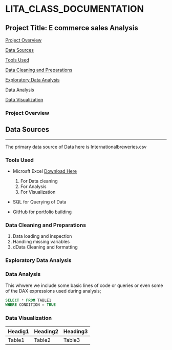 # LITA_CLASS_DOCUMENTATION

## Project Title: E commerce sales Analysis

[Project Overview](#project-overview)


[Data Sources](#data-sources)

[Tools Used](#tools-used)


[Data Cleaning and Preparations](#data-cleaning-and-preparations)

[Exploratory Data Analysis](#exploratory-data-analysis)

[Data Analysis](#data-analysis)

[Data Visualization](data-visualization)

### Project Overview


## Data Sources
---
The primary data source of Data  here is Internationalbreweries.csv

### Tools Used
- Microsft Excel [Download Here](https://www.microsoft.com)
  
   1. For Data cleaning
   2. For Analysis
   3. For  Visualization
- SQL for Querying of Data
- GitHub for portfolio building

### Data Cleaning and Preparations

1. Data loading and inspection
2. Handling missing variables
3. dData Cleaning and formatting

### Exploratory Data Analysis



### Data Analysis
This whwere we include some basic lines of code or queries or even some of the DAX expressions used during analysis;
```SQL
SELECT * FROM TABLE1
WHERE CONDITION = TRUE
```

### Data Visualization

|Headig1|Heading2|Heading3|
|-------|--------|--------|
|Table1 |Table2  |Table3  |
